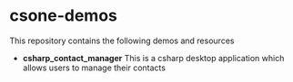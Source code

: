 csone-demos
=
This repository contains the following demos and resources

  - **csharp\_contact\_manager** This is a csharp desktop application which allows users to manage their contacts
